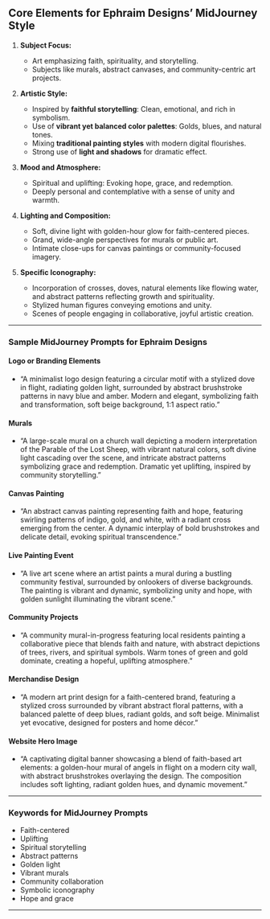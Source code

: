 ## **Core Elements for Ephraim Designs’ MidJourney Style**

1. **Subject Focus:**

   - Art emphasizing faith, spirituality, and storytelling.
   - Subjects like murals, abstract canvases, and community-centric art projects.

2. **Artistic Style:**

   - Inspired by **faithful storytelling**: Clean, emotional, and rich in symbolism.
   - Use of **vibrant yet balanced color palettes**: Golds, blues, and natural tones.
   - Mixing **traditional painting styles** with modern digital flourishes.
   - Strong use of **light and shadows** for dramatic effect.

3. **Mood and Atmosphere:**

   - Spiritual and uplifting: Evoking hope, grace, and redemption.
   - Deeply personal and contemplative with a sense of unity and warmth.

4. **Lighting and Composition:**

   - Soft, divine light with golden-hour glow for faith-centered pieces.
   - Grand, wide-angle perspectives for murals or public art.
   - Intimate close-ups for canvas paintings or community-focused imagery.

5. **Specific Iconography:**
   - Incorporation of crosses, doves, natural elements like flowing water, and abstract patterns reflecting growth and spirituality.
   - Stylized human figures conveying emotions and unity.
   - Scenes of people engaging in collaborative, joyful artistic creation.

---

### **Sample MidJourney Prompts for Ephraim Designs**

#### **Logo or Branding Elements**

- “A minimalist logo design featuring a circular motif with a stylized dove in flight, radiating golden light, surrounded by abstract brushstroke patterns in navy blue and amber. Modern and elegant, symbolizing faith and transformation, soft beige background, 1:1 aspect ratio.”

#### **Murals**

- “A large-scale mural on a church wall depicting a modern interpretation of the Parable of the Lost Sheep, with vibrant natural colors, soft divine light cascading over the scene, and intricate abstract patterns symbolizing grace and redemption. Dramatic yet uplifting, inspired by community storytelling.”

#### **Canvas Painting**

- “An abstract canvas painting representing faith and hope, featuring swirling patterns of indigo, gold, and white, with a radiant cross emerging from the center. A dynamic interplay of bold brushstrokes and delicate detail, evoking spiritual transcendence.”

#### **Live Painting Event**

- “A live art scene where an artist paints a mural during a bustling community festival, surrounded by onlookers of diverse backgrounds. The painting is vibrant and dynamic, symbolizing unity and hope, with golden sunlight illuminating the vibrant scene.”

#### **Community Projects**

- “A community mural-in-progress featuring local residents painting a collaborative piece that blends faith and nature, with abstract depictions of trees, rivers, and spiritual symbols. Warm tones of green and gold dominate, creating a hopeful, uplifting atmosphere.”

#### **Merchandise Design**

- “A modern art print design for a faith-centered brand, featuring a stylized cross surrounded by vibrant abstract floral patterns, with a balanced palette of deep blues, radiant golds, and soft beige. Minimalist yet evocative, designed for posters and home décor.”

#### **Website Hero Image**

- “A captivating digital banner showcasing a blend of faith-based art elements: a golden-hour mural of angels in flight on a modern city wall, with abstract brushstrokes overlaying the design. The composition includes soft lighting, radiant golden hues, and dynamic movement.”

---

### **Keywords for MidJourney Prompts**

- Faith-centered
- Uplifting
- Spiritual storytelling
- Abstract patterns
- Golden light
- Vibrant murals
- Community collaboration
- Symbolic iconography
- Hope and grace

---
